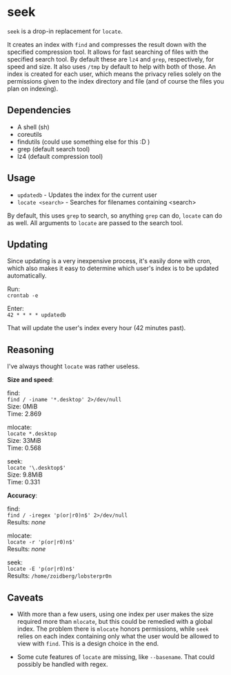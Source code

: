 seek
====

`seek` is a drop-in replacement for `locate`.

It creates an index with `find` and compresses the result down with the specified compression tool. It allows for fast searching of files with the specified search tool. By default these are `lz4` and `grep`, respectively, for speed and size. It also uses `/tmp` by default to help with both of those. An index is created for each user, which means the privacy relies solely on the permissions given to the index directory and file (and of course the files you plan on indexing).

Dependencies
------------

- A shell (sh)
- coreutils
- findutils (could use something else for this :D )
- grep (default search tool)
- lz4 (default compression tool)

Usage
-----

- `updatedb` - Updates the index for the current user
- `locate <search>` - Searches for filenames containing \<search>

By default, this uses `grep` to search, so anything `grep` can do, `locate` can do as well. All arguments to `locate` are passed to the search tool.

Updating
--------

Since updating is a very inexpensive process, it's easily done with cron, which also makes it easy to determine which user's index is to be updated automatically.

Run:  
`crontab -e`

Enter:  
`42 * * * * updatedb`

That will update the user's index every hour (42 minutes past).

Reasoning
---------

I've always thought `locate` was rather useless.

**Size and speed**:

find:  
`find / -iname '*.desktop' 2>/dev/null`  
Size: 0MiB  
Time: 2.869

mlocate:  
`locate *.desktop`  
Size: 33MiB  
Time: 0.568

seek:  
`locate '\.desktop$'`  
Size: 9.8MiB  
Time: 0.331

**Accuracy**:

find:  
`find / -iregex 'p(or|r0)n$' 2>/dev/null`  
Results: *none*

mlocate:  
`locate -r 'p(or|r0)n$'`  
Results: *none*

seek:  
`locate -E 'p(or|r0)n$'`  
Results: `/home/zoidberg/lobsterpr0n`

Caveats
-------

- With more than a few users, using one index per user makes the size required more than `mlocate`, but this could be remedied with a global index. The problem there is `mlocate` honors permissions, while `seek` relies on each index containing only what the user would be allowed to view with `find`. This is a design choice in the end.

- Some cute features of `locate` are missing, like `--basename`. That could possibly be handled with regex.
